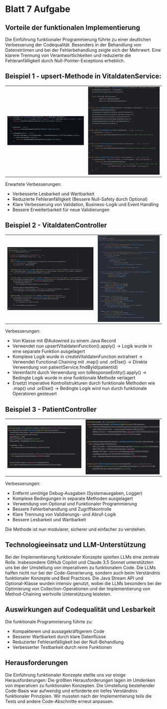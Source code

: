 Blatt 7 Aufgabe
================
Vorteile der funktionalen Implementierung
-----------------------------------------
Die Einführung funktionaler Programmierung führte zu einer deutlichen Verbesserung der Codequalität. 
Besonders in der Behandlung von Datenströmen und bei der Fehlerbehandlung zeigte sich der Mehrwert.
Eine klarere Trennung von Verantwortlichkeiten und reduzierte die Fehleranfälligkeit durch Null-Pointer-Exceptions erheblich.

Beispiel 1 - upsert-Methode in VitaldatenService:
---------------------------------------------------
<table><tr><td><img src="/images/vorVitaldatenService.PNG"  alt="VitaldatenService vor" /></td><td><img src="/images/nachVitaldatenService.PNG"  alt="VitaldatenService nach"/></td></tr></table>
Erwartete Verbesserungen:

- Verbesserte Lesbarkeit und Wartbarkeit
- Reduzierte Fehleranfälligkeit (Bessere Null-Safety durch Optional)
- Klare Verbesserung von Validation, Business-Logik und Event Handling
- Bessere Erweiterbarkeit für neue Validierungen

Beispiel 2 - VitaldatenController
---------------------------------------------------
<table><tr><td><img src="/images/VitContVorBearbeitet.png" alt="VitaldatenVontroller davor"/></td><td><img src="/images/VitContNachBearbeitet.png" alt="VitaldatenController danach"/></td></tr></table>

Verbesserungen:

- Von Klasse mit @Autowired zu einem Java Record
- Verwendet nun upsertVitaldatenFunction().apply() -> Logik wurde in eine separate Funktion ausgelagert
- Komplexe Logik wurde in createVitaldatenFunction extrahiert -> Verwendet Functional Chaining mit .map() und .orElse() -> Direkte Verwendung von patientService.findById(patientId)
- Vereinfacht durch Verwendung von toResponseEntity().apply() -> Bedingte Logik wurde in eine funktionale Methode verlagert
- Ersetzt imperative Kontrollstrukturen durch funktionale Methoden wie .map() und .orElse() -> Bedingte Logik wird nun durch funktionale Operatoren gesteuert


Beispiel 3 - PatientController
---------------------------------------------------
<table><tr><td><img src="/images/getPatientById_PatientService_davor.png" alt="getPatientById davor"/></td><td><img src="/images/getPatientById_PatientService_danach.png" alt="getPatientById danach"/></td></tr></table>

Verbesserungen:

- Entfernt unnötige Debug-Ausgaben (Systemausgaben, Logger)
- Komplexe Bedingungen in separate Methoden ausgelagert
- Verwendung von Optional und Funktionaler Programmierung
- Bessere Fehlerbehandlung und Zugriffskontrolle
- Klare Trennung von Validierungs- und Abruf-Logik
- Bessere Lesbarkeit und Wartbarkeit

Die Methode ist nun modularer, sicherer und einfacher zu verstehen.

Technologieeinsatz und LLM-Unterstützung
----------------------------------------
Bei der Implementierung funktionaler Konzepte spielten LLMs eine zentrale Rolle. Insbesondere GitHub Copilot und Claude 3.5 Sonnet unterstützten uns bei der Umstellung von imperativem zu funktionalem Code. Die LLMs halfen nicht nur bei der Code-Generierung, sondern auch beim Verständnis funktionaler Konzepte und Best Practices.
Die Java Stream API und Optional-Klasse wurden intensiv genutzt, wobei die LLMs besonders bei der Optimierung von Collection-Operationen und der Implementierung von Method-Chaining wertvolle Unterstützung leisteten.

Auswirkungen auf Codequalität und Lesbarkeit
--------------------------------------------
Die funktionale Programmierung führte zu:

- Kompakterem und aussagekräftigerem Code
- Besserer Wartbarkeit durch klare Datenflüsse
- Reduzierter Fehleranfälligkeit bei der Null-Behandlung
- Verbesserter Testbarkeit durch reine Funktionen

Herausforderungen
-----------------

Die Einführung funktionaler Konzepte stellte uns vor einige Herausforderungen:
Die größten Herausforderungen lagen im Umdenken von imperativen zu funktionalen Konzepten.
Die Umstellung bestehender Code-Basis war aufwendig und erforderte ein tiefes Verständnis funktionaler Prinzipien.
Wir mussten nach der Implementierung teils die Tests und andere Code-Abschnitte erneut anpassen.
